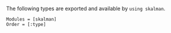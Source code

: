 The following types are exported and available by `using skalman`.
```@autodocs
Modules = [skalman]
Order = [:type]
```

